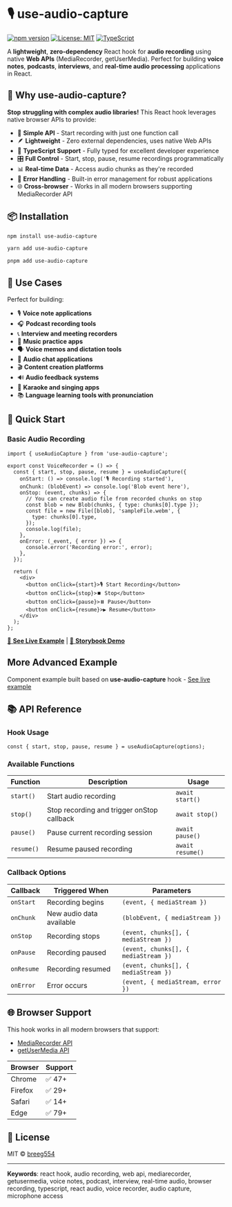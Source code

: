 # 🎙️ use-audio-capture

[![npm version](https://badge.fury.io/js/use-audio-capture.svg)](https://badge.fury.io/js/use-audio-capture)
[![License: MIT](https://img.shields.io/badge/License-MIT-yellow.svg)](https://opensource.org/licenses/MIT)
[![TypeScript](https://img.shields.io/badge/%3C%2F%3E-TypeScript-%230074c1.svg)](http://www.typescriptlang.org/)

A **lightweight**, **zero-dependency** React hook for **audio recording** using native **Web APIs** (MediaRecorder, getUserMedia). Perfect for building **voice notes**, **podcasts**, **interviews**, and **real-time audio processing** applications in React.

## 🚀 Why use-audio-capture?

**Stop struggling with complex audio libraries!** This React hook leverages native browser APIs to provide:

- 🎯 **Simple API** - Start recording with just one function call
- 🪶 **Lightweight** - Zero external dependencies, uses native Web APIs
- 🔧 **TypeScript Support** - Fully typed for excellent developer experience
- 🎛️ **Full Control** - Start, stop, pause, resume recordings programmatically
- 📊 **Real-time Data** - Access audio chunks as they're recorded
- 🚨 **Error Handling** - Built-in error management for robust applications
- 🌐 **Cross-browser** - Works in all modern browsers supporting MediaRecorder API

## 📦 Installation

```bash
npm install use-audio-capture
```

```bash
yarn add use-audio-capture
```

```bash
pnpm add use-audio-capture
```

## 🎯 Use Cases

Perfect for building:

- 🎙️ **Voice note applications**
- 🎧 **Podcast recording tools**
- 📞 **Interview and meeting recorders**
- 🎵 **Music practice apps**
- 🗣️ **Voice memos and dictation tools**
- 📱 **Audio chat applications**
- 🎬 **Content creation platforms**
- 🔊 **Audio feedback systems**
- 🎤 **Karaoke and singing apps**
- 📚 **Language learning tools with pronunciation**

## 🏁 Quick Start

### Basic Audio Recording

```tsx
import { useAudioCapture } from 'use-audio-capture';

export const VoiceRecorder = () => {
  const { start, stop, pause, resume } = useAudioCapture({
    onStart: () => console.log('🎙️ Recording started'),
    onChunk: (blobEvent) => console.log('Blob event here'),
    onStop: (event, chunks) => {
      // You can create audio file from recorded chunks on stop
      const blob = new Blob(chunks, { type: chunks[0].type });
      const file = new File([blob], 'sampleFile.webm', {
        type: chunks[0].type,
      });
      console.log(file);
    },
    onError: (_event, { error }) => {
      console.error('Recording error:', error);
    },
  });

  return (
    <div>
      <button onClick={start}>🎙️ Start Recording</button>
      <button onClick={stop}>⏹️ Stop</button>
      <button onClick={pause}>⏸️ Pause</button>
      <button onClick={resume}>▶️ Resume</button>
    </div>
  );
};
```

[📖 **See Live Example**](https://stackblitz.com/edit/stackblitz-starters-m44ars?file=src%2FApp.tsx) | [🎨 **Storybook Demo**](https://breeg554.github.io/use-audio-capture/?path=/story/example-audiorecorder--basic)

## More Advanced Example

Component example built based on **use-audio-capture** hook - [See live example](https://stackblitz.com/edit/da22123fggadad?file=src%2Fcomponents%2FAudioPrecorder%2FRecorder.tsx)

## 📚 API Reference

### Hook Usage

```tsx
const { start, stop, pause, resume } = useAudioCapture(options);
```

### Available Functions

| Function   | Description                                | Usage            |
| ---------- | ------------------------------------------ | ---------------- |
| `start()`  | Start audio recording                      | `await start()`  |
| `stop()`   | Stop recording and trigger onStop callback | `await stop()`   |
| `pause()`  | Pause current recording session            | `await pause()`  |
| `resume()` | Resume paused recording                    | `await resume()` |

### Callback Options

| Callback   | Triggered When           | Parameters                           |
| ---------- | ------------------------ | ------------------------------------ |
| `onStart`  | Recording begins         | `(event, { mediaStream })`           |
| `onChunk`  | New audio data available | `(blobEvent, { mediaStream })`       |
| `onStop`   | Recording stops          | `(event, chunks[], { mediaStream })` |
| `onPause`  | Recording paused         | `(event, chunks[], { mediaStream })` |
| `onResume` | Recording resumed        | `(event, chunks[], { mediaStream })` |
| `onError`  | Error occurs             | `(event, { mediaStream, error })`    |

## 🌐 Browser Support

This hook works in all modern browsers that support:

- [MediaRecorder API](https://developer.mozilla.org/en-US/docs/Web/API/MediaRecorder)
- [getUserMedia API](https://developer.mozilla.org/en-US/docs/Web/API/MediaDevices/getUserMedia)

| Browser | Support |
| ------- | ------- |
| Chrome  | ✅ 47+  |
| Firefox | ✅ 29+  |
| Safari  | ✅ 14+  |
| Edge    | ✅ 79+  |

## 📄 License

MIT © [breeg554](https://github.com/breeg554)

---

**Keywords**: react hook, audio recording, web api, mediarecorder, getusermedia, voice notes, podcast, interview, real-time audio, browser recording, typescript, react audio, voice recorder, audio capture, microphone access
